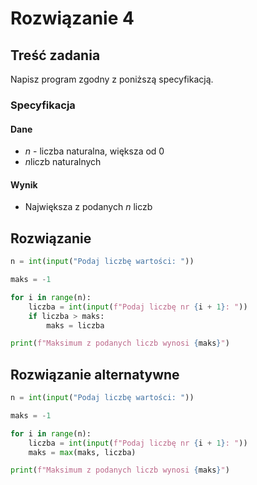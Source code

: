 # Rozwiązanie 4

## Treść zadania

Napisz program zgodny z poniższą specyfikacją.

### Specyfikacja

#### Dane

* $n$ - liczba naturalna, większa od $0$ 
* $n$liczb naturalnych

#### Wynik

* Największa z podanych $n$ liczb

## Rozwiązanie

```python
n = int(input("Podaj liczbę wartości: "))

maks = -1

for i in range(n):
    liczba = int(input(f"Podaj liczbę nr {i + 1}: "))
    if liczba > maks:
        maks = liczba

print(f"Maksimum z podanych liczb wynosi {maks}")
```

## Rozwiązanie alternatywne

```python
n = int(input("Podaj liczbę wartości: "))

maks = -1

for i in range(n):
    liczba = int(input(f"Podaj liczbę nr {i + 1}: "))
    maks = max(maks, liczba)

print(f"Maksimum z podanych liczb wynosi {maks}")
```